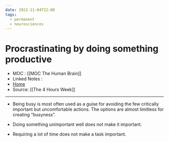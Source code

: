 ```yaml
---
date: 2022-11-04T22:00
tags:
  - permanent
  - neurosciences
---
```

# Procrastinating by doing something productive
- MOC : [[MOC The Human Brain]]
- Linked Notes : 
- [Home](https://misudashi.ga/)
- Source: [[The 4 Hours Week]]
----------
- Being busy is most often used as a guise for avoiding the few critically important but uncomfortable actions. The options are almost limitless for creating “busyness”.

- Doing something unimportant well does not make it important.
- Requiring a lot of time does not make a task important.